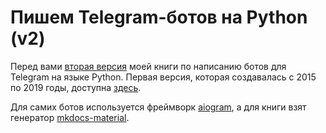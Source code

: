 # Пишем Telegram-ботов на Python (v2) 

Перед вами [вторая версия](https://mastergroosha.github.io/aiogram-3-guide/) моей книги по написанию ботов для Telegram на языке Python. 
Первая версия, которая создавалась с 2015 по 2019 годы, доступна [здесь](https://github.com/MasterGroosha/telegram-tutorial).

Для самих ботов используется фреймворк [aiogram](https://github.com/aiogram/aiogram), 
а для книги взят генератор [mkdocs-material](https://squidfunk.github.io/mkdocs-material/).
